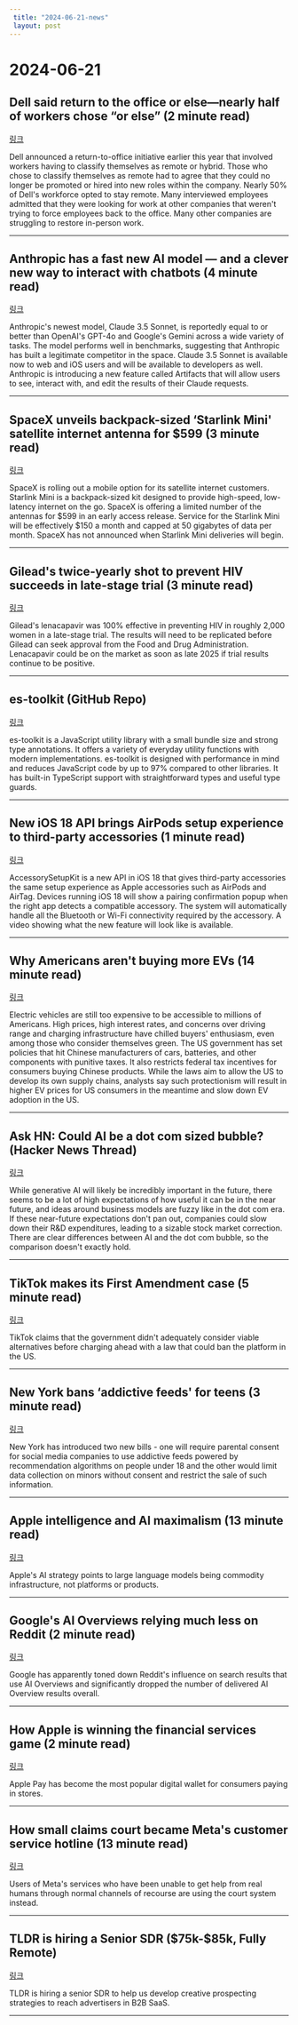 ```yaml
---
 title: "2024-06-21-news"
 layout: post
---
```

<h1>2024-06-21</h1><h2>Dell said return to the office or else—nearly half of workers chose “or else” (2 minute read)</h2><p><a href="https://arstechnica.com/gadgets/2024/06/nearly-half-of-dells-workforce-refused-to-return-to-the-office/?utm_source=tldrnewsletter">링크</a>  </p><p>Dell announced a return-to-office initiative earlier this year that involved workers having to classify themselves as remote or hybrid. Those who chose to classify themselves as remote had to agree that they could no longer be promoted or hired into new roles within the company. Nearly 50% of Dell's workforce opted to stay remote. Many interviewed employees admitted that they were looking for work at other companies that weren't trying to force employees back to the office. Many other companies are struggling to restore in-person work. </p><hr /><h2>Anthropic has a fast new AI model — and a clever new way to interact with chatbots (4 minute read)</h2><p><a href="https://www.theverge.com/2024/6/20/24181961/anthropic-claude-35-sonnet-model-ai-launch?utm_source=tldrnewsletter">링크</a>  </p><p>Anthropic's newest model, Claude 3.5 Sonnet, is reportedly equal to or better than OpenAI's GPT-4o and Google's Gemini across a wide variety of tasks. The model performs well in benchmarks, suggesting that Anthropic has built a legitimate competitor in the space. Claude 3.5 Sonnet is available now to web and iOS users and will be available to developers as well. Anthropic is introducing a new feature called Artifacts that will allow users to see, interact with, and edit the results of their Claude requests. </p><hr /><h2>SpaceX unveils backpack-sized ‘Starlink Mini' satellite internet antenna for $599 (3 minute read)</h2><p><a href="https://www.cnbc.com/2024/06/20/spacex-unveils-starlink-mini-satellite-internet-antenna-for-599.html?utm_source=tldrnewsletter">링크</a>  </p><p>SpaceX is rolling out a mobile option for its satellite internet customers. Starlink Mini is a backpack-sized kit designed to provide high-speed, low-latency internet on the go. SpaceX is offering a limited number of the antennas for $599 in an early access release. Service for the Starlink Mini will be effectively $150 a month and capped at 50 gigabytes of data per month. SpaceX has not announced when Starlink Mini deliveries will begin. </p><hr /><h2>Gilead's twice-yearly shot to prevent HIV succeeds in late-stage trial (3 minute read)</h2><p><a href="https://www.cnbc.com/2024/06/20/gilead-prep-lenacapavir-succeeds-in-phase-3-trial.html?utm_source=tldrnewsletter">링크</a>  </p><p>Gilead's lenacapavir was 100% effective in preventing HIV in roughly 2,000 women in a late-stage trial. The results will need to be replicated before Gilead can seek approval from the Food and Drug Administration. Lenacapavir could be on the market as soon as late 2025 if trial results continue to be positive. </p><hr /><h2>es-toolkit (GitHub Repo)</h2><p><a href="https://github.com/toss/es-toolkit?utm_source=tldrnewsletter">링크</a>  </p><p>es-toolkit is a JavaScript utility library with a small bundle size and strong type annotations. It offers a variety of everyday utility functions with modern implementations. es-toolkit is designed with performance in mind and reduces JavaScript code by up to 97% compared to other libraries. It has built-in TypeScript support with straightforward types and useful type guards. </p><hr /><h2>New iOS 18 API brings AirPods setup experience to third-party accessories (1 minute read)</h2><p><a href="https://9to5mac.com/2024/06/20/ios-18-api-setup-accessories/?utm_source=tldrnewsletter">링크</a>  </p><p>AccessorySetupKit is a new API in iOS 18 that gives third-party accessories the same setup experience as Apple accessories such as AirPods and AirTag. Devices running iOS 18 will show a pairing confirmation popup when the right app detects a compatible accessory. The system will automatically handle all the Bluetooth or Wi-Fi connectivity required by the accessory. A video showing what the new feature will look like is available. </p><hr /><h2>Why Americans aren't buying more EVs (14 minute read)</h2><p><a href="https://arstechnica.com/cars/2024/06/why-americans-arent-buying-more-evs/?utm_source=tldrnewsletter">링크</a>  </p><p>Electric vehicles are still too expensive to be accessible to millions of Americans. High prices, high interest rates, and concerns over driving range and charging infrastructure have chilled buyers' enthusiasm, even among those who consider themselves green. The US government has set policies that hit Chinese manufacturers of cars, batteries, and other components with punitive taxes. It also restricts federal tax incentives for consumers buying Chinese products. While the laws aim to allow the US to develop its own supply chains, analysts say such protectionism will result in higher EV prices for US consumers in the meantime and slow down EV adoption in the US. </p><hr /><h2>Ask HN: Could AI be a dot com sized bubble? (Hacker News Thread)</h2><p><a href="https://news.ycombinator.com/item?id=40739431&amp;utm_source=tldrnewsletter">링크</a>  </p><p>While generative AI will likely be incredibly important in the future, there seems to be a lot of high expectations of how useful it can be in the near future, and ideas around business models are fuzzy like in the dot com era. If these near-future expectations don't pan out, companies could slow down their R&amp;D expenditures, leading to a sizable stock market correction. There are clear differences between AI and the dot com bubble, so the comparison doesn't exactly hold. </p><hr /><h2>TikTok makes its First Amendment case (5 minute read)</h2><p><a href="https://www.theverge.com/2024/6/20/24182551/tiktok-v-garland-creators-brief-first-amendment?utm_source=tldrnewsletter">링크</a>  </p><p>TikTok claims that the government didn't adequately consider viable alternatives before charging ahead with a law that could ban the platform in the US. </p><hr /><h2>New York bans ‘addictive feeds' for teens (3 minute read)</h2><p><a href="https://www.theverge.com/2024/6/20/24182396/new-york-governor-social-media-law-parental-consent-algorithms?utm_source=tldrnewsletter">링크</a>  </p><p>New York has introduced two new bills - one will require parental consent for social media companies to use addictive feeds powered by recommendation algorithms on people under 18 and the other would limit data collection on minors without consent and restrict the sale of such information. </p><hr /><h2>Apple intelligence and AI maximalism (13 minute read)</h2><p><a href="https://www.ben-evans.com/benedictevans/2024/06/20/apple-intelligence?utm_source=tldrnewsletter">링크</a>  </p><p>Apple's AI strategy points to large language models being commodity infrastructure, not platforms or products. </p><hr /><h2>Google's AI Overviews relying much less on Reddit (2 minute read)</h2><p><a href="https://www.androidauthority.com/google-ai-overviews-reddit-3453200/?utm_source=tldrnewsletter">링크</a>  </p><p>Google has apparently toned down Reddit's influence on search results that use AI Overviews and significantly dropped the number of delivered AI Overview results overall. </p><hr /><h2>How Apple is winning the financial services game (2 minute read)</h2><p><a href="https://www.axios.com/2024/06/20/apple-winning-finance-bnpl?utm_source=tldrnewsletter">링크</a>  </p><p>Apple Pay has become the most popular digital wallet for consumers paying in stores. </p><hr /><h2>How small claims court became Meta's customer service hotline (13 minute read)</h2><p><a href="https://www.engadget.com/how-small-claims-court-became-metas-customer-service-hotline-160224479.html?utm_source=tldrnewsletter">링크</a>  </p><p>Users of Meta's services who have been unable to get help from real humans through normal channels of recourse are using the court system instead. </p><hr /><h2>TLDR is hiring a Senior SDR ($75k-$85k, Fully Remote)</h2><p><a href="https://jobs.ashbyhq.com/tldr.tech/d29dd49e-6a9e-4180-8cfd-9588a2d07918?utm_source=tldrnewsletter">링크</a>  </p><p>TLDR is hiring a senior SDR to help us develop creative prospecting strategies to reach advertisers in B2B SaaS. </p><hr />